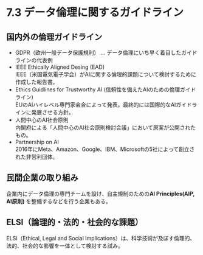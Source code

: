 # 7.3 データ倫理に関するガイドライン

## 国内外の倫理ガイドライン

- GDPR（欧州一般データ保護規則） ... データ倫理にいち早く着目したガイドラインの代表例
- IEEE Ethically Aligned Desing (EAD)  
IEEE（米国電気電子学会）がAIに関する倫理的課題について検討するために作成した報告書。
- Ethics Guidlines for Trustworthy AI (信頼性を備えたAIのための倫理ガイドライン)  
EUのAIハイレベル専門家会合によって発表。最終的には国際的なAIガイドラインに発展させる方針。
- 人間中心のAI社会原則  
内閣府による「人間中心のAI社会原則検討会議」において原案が公開されたもの。
- Partnership on AI  
2016年にMeta、Amazon、Google、IBM、Microsoftの5社によって創立された非営利団体。

## 民間企業の取り組み

企業内にデータ倫理の専門チームを設け、自主規制のための**AI Principles(AIP, AI原則)** を整備するなどを行う企業もある。

## ELSI（論理的・法的・社会的な課題）

ELSI（Ethical, Legal and Social Implications）は、科学技術が及ぼす倫理的、法的、社会的な影響を一体として検討する試み。



